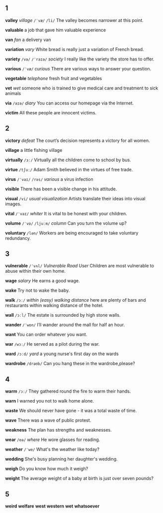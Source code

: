 ## 1
**valley** 
*village*
`/ˈvæ/` `/li/`
The valley becomes narrower at this point.

**valuable** 
a job that gave him valuable experience

**van** 
*fan*
a delivery van

**variation** 
*vary*
White bread is really just a variation of French bread.

**variety** 
`/və/` `/ˈraɪə/`
*society*
I really like the variety the store has to offer.

**various** 
`/ˈvæ/`
*curious*
There are various ways to answer your question.

**vegetable** 
*telephone*
fresh fruit and vegetables

**vet** 
*wet*
someone who is trained to give medical care and treatment to sick animals

**via**
`/aɪə/`
*diary*
You can access our homepage via the Internet.

**victim** 
All these people are innocent victims.

## 2
**victory** 
*defeat*
The court’s decision represents a victory for all women.

**village** 
a little fishing village

**virtually** 
`/ɜː/`
Virtually all the children come to school by bus.

**virtue** 
`/tʃuː/`
Adam Smith believed in the virtues of free trade.

**virus** 
`/ˈvaɪ/` `/rəs/`
*various*
a virus infection

**visible** 
There has been a visible change in his attitude.

**visual** 
`/vi/`
*usual* *visualization*
Artists translate their ideas into visual images.

**vital** 
`/ˈvaɪ/`
*whiter*
It is vital to be honest with your children.

**volume** 
`/ˈvɒ/` `/ljuːm/`
*column*
Can you turn the volume up?

**voluntary** 
`/lən/`
Workers are being encouraged to take voluntary redundancy.

## 3
**vulnerable** 
`/ˈvʌl/`
*Vulnerable Road User* 
Children are most vulnerable to abuse within their own home.

**wage** 
*salary*
He earns a good wage.

**wake** 
Try not to wake the baby.

**walk** 
`/ɔː/`
*within (easy) walking distance*
here are plenty of bars and restaurants within walking distance of the hotel.

**wall** 
`/ɔːl/`
The estate is surrounded by high stone walls.

**wander** 
`/ˈwɒn/`
I’ll wander around the mall for half an hour.

**want** 
You can order whatever you want.

**war** 
`/wɔː/`
He served as a pilot during the war.

**ward** 
`/ɔːd/`
*yard*
a young nurse's first day on the wards

**wardrobe** 
`/drəʊb/`
Can you hang these in the wardrobe,please?

## 4
**warm** 
`/ɔː/`
They gathered round the fire to warm their hands.

**warn** 
I warned you not to walk home alone.

**waste** 
We should never have gone - it was a total waste of time.

**wave** 
There was a wave of public protest.

**weakness**
The plan has strengths and weaknesses.

**wear** 
`/eə/`
*where*
He wore glasses for reading.

**weather** 
`/ˈwe/`
What's the weather like today?

**wedding** 
She's busy planning her daughter's wedding.

**weigh** 
Do you know how much it weigh?

**weight** 
The average weight of a baby at birth is just over seven pounds?

## 5
**weird** 
**welfare** 
**west** 
**western** 
**wet**
**whatsoever** 